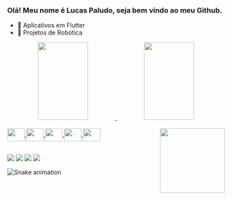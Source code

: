 ### Olá! Meu nome é Lucas Paludo, seja bem vindo ao meu Github.

- 🎩 Aplicativos em Flutter
- 🎩 Projetos de Robótica

<div align="center">
  <a href="https://github.com/lucaspaludo">
  <img height="180em" width="48%" src="https://github-readme-stats.vercel.app/api?username=lucaspaludo&show_icons=true&theme=merko&include_all_commits=true&count_private=true"/>
  <img height="180em" width="48%" src="https://github-readme-stats.vercel.app/api/top-langs/?username=lucaspaludo&layout=compact&langs_count=7&theme=merko"/>
</div>

<div style="display: inline_block"><br>
  <img align="center" height="30" width="40" src="https://cdn.jsdelivr.net/gh/devicons/devicon/icons/dart/dart-original.svg">
  <img align="center" height="30" width="40" src="https://cdn.jsdelivr.net/gh/devicons/devicon/icons/flutter/flutter-original.svg">
  <img align="center" height="30" width="40" src="https://cdn.jsdelivr.net/gh/devicons/devicon/icons/c/c-original.svg">
  <img align="center" height="30" width="40" src="https://cdn.jsdelivr.net/gh/devicons/devicon/icons/linux/linux-original.svg">
  <img align="center" height="30" width="40" src="https://cdn.jsdelivr.net/gh/devicons/devicon/icons/python/python-original.svg">
  <a href="https://picasion.com/"><img align="right" src="https://i.picasion.com/pic92/056e2a3f786972eda69c3fa94e73d0ff.gif" width="150" height="150" border="0"</a>
  
</div>
  
  ##
 
<div> 
  <a href="https://www.youtube.com/channel/UC_o-H-0EhZpO1mVuTfOq8Jg" target="_blank"><img src="https://img.shields.io/badge/YouTube-FF0000?style=for-the-badge&logo=youtube&logoColor=white" target="_blank"></a>
  <a href="https://instagram.com/lucaspaludo.exe" target="_blank"><img src="https://img.shields.io/badge/-Instagram-%23E4405F?style=for-the-badge&logo=instagram&logoColor=white" target="_blank"></a>
 	  <a href = "mailto:lucaspaludo2018@gmail.com"><img src="https://img.shields.io/badge/-Gmail-%23333?style=for-the-badge&logo=gmail&logoColor=white" target="_blank"></a>
  <a href="https://www.linkedin.com/in/lucas-paludo-3a885212a" target="_blank"><img src="https://img.shields.io/badge/-LinkedIn-%230077B5?style=for-the-badge&logo=linkedin&logoColor=white" target="_blank"></a> 
 
  ![Snake animation](https://github.com/lucaspaludo/lucaspaludo/blob/output/github-contribution-grid-snake.svg)
 
</div>
